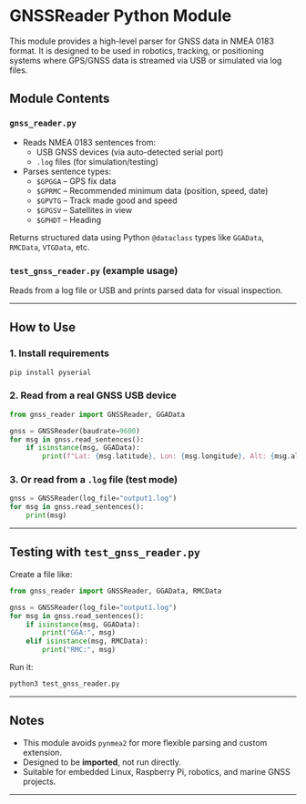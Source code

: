 # GNSSReader Python Module

This module provides a high-level parser for GNSS data in NMEA 0183 format. It is designed to be used in robotics, tracking, or positioning systems where GPS/GNSS data is streamed via USB or simulated via log files.

## Module Contents

### `gnss_reader.py`
- Reads NMEA 0183 sentences from:
  - USB GNSS devices (via auto-detected serial port)
  - `.log` files (for simulation/testing)
- Parses sentence types:
  - `$GPGGA` – GPS fix data
  - `$GPRMC` – Recommended minimum data (position, speed, date)
  - `$GPVTG` – Track made good and speed
  - `$GPGSV` – Satellites in view
  - `$GPHDT` – Heading

Returns structured data using Python `@dataclass` types like `GGAData`, `RMCData`, `VTGData`, etc.

### `test_gnss_reader.py` (example usage)
Reads from a log file or USB and prints parsed data for visual inspection.

---

## How to Use

### 1. Install requirements

```bash
pip install pyserial
```

### 2. Read from a real GNSS USB device

```python
from gnss_reader import GNSSReader, GGAData

gnss = GNSSReader(baudrate=9600)
for msg in gnss.read_sentences():
    if isinstance(msg, GGAData):
        print(f"Lat: {msg.latitude}, Lon: {msg.longitude}, Alt: {msg.altitude}")
```

### 3. Or read from a `.log` file (test mode)

```python
gnss = GNSSReader(log_file="output1.log")
for msg in gnss.read_sentences():
    print(msg)
```

---

## Testing with `test_gnss_reader.py`

Create a file like:

```python
from gnss_reader import GNSSReader, GGAData, RMCData

gnss = GNSSReader(log_file="output1.log")
for msg in gnss.read_sentences():
    if isinstance(msg, GGAData):
        print("GGA:", msg)
    elif isinstance(msg, RMCData):
        print("RMC:", msg)
```

Run it:

```bash
python3 test_gnss_reader.py
```

---

## Notes

- This module avoids `pynmea2` for more flexible parsing and custom extension.
- Designed to be **imported**, not run directly.
- Suitable for embedded Linux, Raspberry Pi, robotics, and marine GNSS projects.

---
